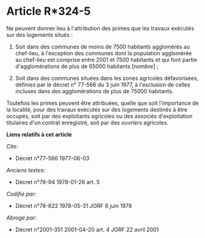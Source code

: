 # Article R*324-5

Ne peuvent donner lieu à l'attribution des primes que les travaux exécutés sur des logements situés :

1. Soit dans des communes de moins de 7500 habitants agglomérés au chef-lieu, à l'exception des communes dont la population
agglomérée au chef-lieu est comprise entre 2001 et 7500 habitants et qui font partie d'agglomérations de plus de 65000
habitants [*nombre*] ;

2. Soit dans des communes situées dans les zones agricoles défavorisées, définies par le décret n° 77-566 du 3 juin 1977, à
l'exclusion de celles incluses dans des agglomérations de plus de 75000 habitants.

Toutefois les primes peuvent être attribuées, quelle que soit l'importance de la localité, pour des travaux exécutés sur des
logements destinés à être occupés, soit par des exploitants agricoles ou des associés d'exploitation titulaires d'un contrat
enregistré, soit par des ouvriers agricoles.

**Liens relatifs à cet article**

_Cite_:

  - Décret n°77-566 1977-06-03

_Anciens textes_:

  - Décret n°78-94 1978-01-26 art. 5

_Codifié par_:

  - Décret n°78-622 1978-05-31 JORF 8 juin 1978

_Abrogé par_:

  - Décret n°2001-351 2001-04-20 art. 4 JORF 22 avril 2001
